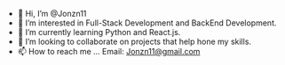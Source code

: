 - 👋 Hi, I’m @Jonzn11
- 👀 I’m interested in Full-Stack Development and BackEnd Development.
- 🌱 I’m currently learning Python and React.js.
- 💞️ I’m looking to collaborate on projects that help hone my skills.
- 📫 How to reach me ... Email: Jonzn11@gmail.com

<!---
Jonzn11/Jonzn11 is a ✨ special ✨ repository because its `README.md` (this file) appears on your GitHub profile.
You can click the Preview link to take a look at your changes.
--->

